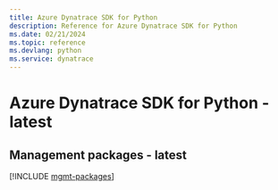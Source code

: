 ```yaml
---
title: Azure Dynatrace SDK for Python
description: Reference for Azure Dynatrace SDK for Python
ms.date: 02/21/2024
ms.topic: reference
ms.devlang: python
ms.service: dynatrace
---
```

# Azure Dynatrace SDK for Python - latest

## Management packages - latest
[!INCLUDE [mgmt-packages](dynatrace-mgmt-index.md)]